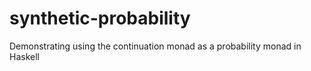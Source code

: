 # synthetic-probability
Demonstrating using the continuation monad as a probability monad in Haskell
